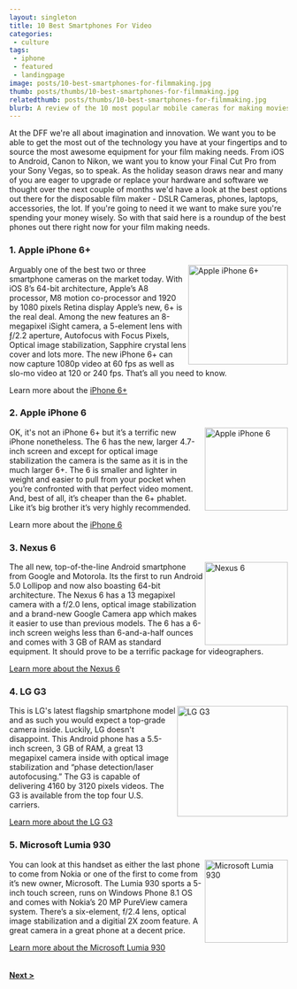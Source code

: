 ```yaml
---
layout: singleton
title: 10 Best Smartphones For Video
categories:
 - culture
tags:
 - iphone
 - featured
 - landingpage
image: posts/10-best-smartphones-for-filmmaking.jpg
thumb: posts/thumbs/10-best-smartphones-for-filmmaking.jpg
relatedthumb: posts/thumbs/10-best-smartphones-for-filmmaking.jpg
blurb: A review of the 10 most popular mobile cameras for making movies.
---
```


At the DFF we're all about imagination and innovation. We want you to be able to get the most out of the technology you have at your fingertips and to source the most awesome equipment for your film making needs. From iOS to Android, Canon to Nikon, we want you to know your Final Cut Pro from your Sony Vegas, so to speak.  As the holiday season draws near and many of you are eager to upgrade or replace your hardware and software we thought over the next couple of months we'd have a look at the best options out there for the disposable film maker -  DSLR Cameras, phones, laptops, accessories, the lot. If you're going to need it we want to make sure you're spending your money wisely. So with that said here is a roundup of the best phones out there right now for your film making needs.

<div class="article" style="clear: both">
  <h3>1. Apple iPhone 6+</h3>
  <img src="{{ 'phones/iphone-6-plus.png' | asset_path }}" width="180" alt="Apple iPhone 6+" align="right">
  <p>Arguably one of the best two or three smartphone cameras on the market today. With iOS 8’s 64-bit architecture, Apple’s A8 processor, M8 motion co-processor and 1920 by 1080 pixels Retina display Apple’s new, 6+ is the real deal. Among the new features an 8-megapixel iSight camera, a 5-element lens with ƒ/2.2 aperture, Autofocus with Focus Pixels, Optical image stabilization, Sapphire crystal lens cover and lots more.  The new iPhone 6+ can now capture 1080p video at 60 fps as well as slo-mo video at 120 or 240 fps. That’s all you need to know.</p>
<p>Learn more about the <a href="https://www.apple.com/iphone-6/" target="_blank">iPhone 6+</a></p>
</div>

<div class="article" style="clear: both">
  <h3>2. Apple iPhone 6</h3>
  <img align="right" src="{{ 'phones/iphone-6.png' | asset_path }}" width="150" alt="Apple iPhone 6">
  <p>OK,  it's not an iPhone 6+ but it’s a terrific new iPhone nonetheless. The 6 has the new, larger 4.7-inch screen and except for optical image stabilization the camera is the same as it is in the much larger 6+. The 6 is smaller and lighter in weight and easier to pull from your  pocket when you’re confronted with that perfect video moment. And, best of all, it’s cheaper than the 6+ phablet. Like it’s big brother it’s very highly recommended.</p>
<p>Learn more about the <a href="https://www.apple.com/iphone-6/" target="_blank">iPhone 6</a></p>
</div>

<div class="article" style="clear: both">
  <h3>3. Nexus 6</h3>
  <img align="right" src="{{ 'phones/Nexus-6.png' | asset_path }}" width="150" alt="Nexus 6">
  <p>The all new, top-of-the-line Android smartphone from Google and Motorola. Its the first to run Android 5.0 Lollipop and now also boasting 64-bit architecture. The Nexus 6 has a 13 megapixel camera with a f/2.0 lens, optical image stabilization and a brand-new Google Camera app which makes it easier to use than previous models. The 6 has a 6-inch screen weighs less than 6-and-a-half ounces and comes with 3 GB of RAM as standard equipment. It should prove to be a terrific package for videographers.</p>
  <p><a href="http://www.google.com/nexus/6/" target="_blank">Learn more about the Nexus 6</a></p>
</div>

<div class="article" style="clear: both">
  <h3>4. LG G3</h3>
  <img align="right" src="{{ 'phones/lg-g3.png' | asset_path }}" width="200" alt="LG G3">
  <p>This is LG's latest flagship smartphone model and as such you would expect a top-grade camera inside. Luckily, LG doesn't disappoint. This Android phone has a 5.5-inch screen, 3 GB of RAM, a great 13 megapixel camera inside with optical image stabilization and “phase detection/laser autofocusing.” The G3 is capable of delivering 4160 by 3120 pixels videos. The G3 is available from the top four U.S. carriers.</p>
  <p><a href="http://www.lg.com/us/mobile-phones/g3." target="_blank">Learn more about the LG G3</a></p>
</div>

<div class="article" style="clear: both">
  <h3>5. Microsoft Lumia 930</h3>
  <img align="right" src="{{ 'phones/lumia-930.png' | asset_path }}" width="150" alt="Microsoft Lumia 930">
  <p>You can look at this handset as either the last phone to come from Nokia or one of the first to come from it’s new owner, Microsoft. The Lumia 930 sports a 5-inch touch screen, runs on Windows Phone 8.1 OS and comes with Nokia’s 20 MP PureView camera system. There’s a six-element, f/2.4 lens, optical image stabilization and a digitial 2X zoom feature. A great camera in a great phone at a decent price. </p>
  <p><a href="http://www.microsoft.com/en/mobile/phone/lumia930/" target="_blank">Learn more about the Microsoft Lumia 930</a></p>
</div>

<div class="article" style="clear: both">
</div>

<h4 class="text-center"><a href="/2014/12/26/movie-making-mobile-phones-page-2.html">Next ></a></h4>